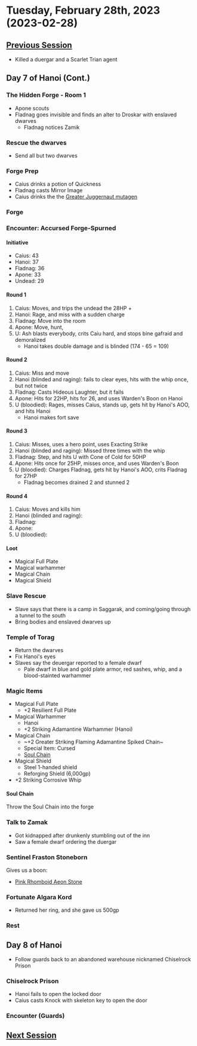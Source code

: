 # Tuesday, February 28th, 2023 (2023-02-28)

## [Previous Session](./2023-02-07.md)

- Killed a duergar and a Scarlet Trian agent

## Day 7 of Hanoi (Cont.)

### The Hidden Forge - Room 1

- Apone scouts
- Fladnag goes invisible and finds an alter to Droskar with enslaved dwarves
  - Fladnag notices Zamik

### Rescue the dwarves

- Send all but two dwarves

### Forge Prep

- Caius drinks a potion of Quickness
- Fladnag casts Mirror Image
- Caius drinks the the [Greater Juggernaut mutagen](https://2e.aonprd.com/Equipment.aspx?ID=94)

### Forge

### Encounter: Accursed Forge-Spurned

#### Initiative

- Caius: 43
- Hanoi: 37
- Fladnag: 36
- Apone: 33
- Undead: 29

#### Round 1

1. Caius: Moves, and trips the undead the 28HP +
1. Hanoi: Rage, and miss with a sudden charge
1. Fladnag: Move into the room
1. Apone: Move, hunt,
1. U: Ash blasts everybody, crits Caiu hard, and stops bine gafraid and demoralized
   - Hanoi takes double damage and is blinded (174 - 65 = 109)

#### Round 2

1. Caius: Miss and move
1. Hanoi (blinded and raging): fails to clear eyes, hits with the whip once, but not twice
1. Fladnag: Casts Hideous Laughter, but it fails
1. Apone: Hits for 22HP, hits for 26, and uses Warden's Boon on Hanoi
1. U (bloodied): Rages, misses Caius, stands up, gets hit by Hanoi's AOO, and hits Hanoi
   - Hanoi makes fort save

#### Round 3

1. Caius: Misses, uses a hero point, uses Exacting Strike
1. Hanoi (blinded and raging): Missed three times with the whip
1. Fladnag: Step, and hits U with Cone of Cold for 50HP
1. Apone: Hits once for 25HP, misses once, and uses Warden's Boon
1. U (bloodied): Charges Fladnag, gets hit by Hanoi's AOO, crits Fladnag for 27HP
   - Fladnag becomes drained 2 and stunned 2

#### Round 4

1. Caius: Moves and kills him
1. Hanoi (blinded and raging):
1. Fladnag:
1. Apone:
1. U (bloodied):

#### Loot

- Magical Full Plate
- Magical warhammer
- Magical Chain
- Magical Shield

### Slave Rescue

- Slave says that there is a camp in Saggarak, and coming/going through a tunnel to the south
- Bring bodies and enslaved dwarves up

### Temple of Torag

- Return the dwarves
- Fix Hanoi's eyes
- Slaves say the deuergar reported to a female dwarf
  - Pale dwarf in blue and gold plate armor, red sashes, whip, and a blood-stainted warhammer

### Magic Items

- Magical Full Plate
  - +2 Resilient Full Plate
- Magical Warhammer
  - Hanoi
  - +2 Striking Adamantine Warhammer (Hanoi)
- Magical Chain
  - ~+2 Greater Striking Flaming Adamantine Spiked Chain~
  - Special Item: Cursed
  - [Soul Chain](https://2e.aonprd.com/Equipment.aspx?ID=1737)
- Magical Shield
  - Steel 1-handed shield
  - Reforging Shield (6,000gp)
- +2 Striking Corrosive Whip

#### Soul Chain

Throw the Soul Chain into the forge

### Talk to Zamak

- Got kidnapped after drunkenly stumbling out of the inn
- Saw a female dwarf ordering the duergar

### Sentinel Fraston Stoneborn

Gives us a boon:

- [Pink Rhomboid Aeon Stone](https://2e.aonprd.com/Equipment.aspx?ID=407)

### Fortunate Algara Kord

- Returned her ring, and she gave us 500gp

### Rest

## Day 8 of Hanoi

- Follow guards back to an abandoned warehouse nicknamed Chiselrock Prison

### Chiselrock Prison

- Hanoi fails to open the locked door
- Caius casts Knock with skeleton key to open the door

### Encounter (Guards)

## [Next Session](./2022-03-08.md)
